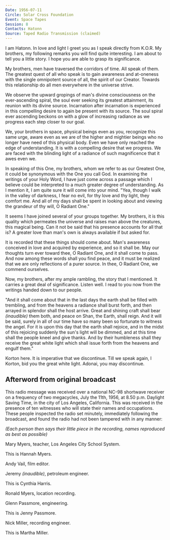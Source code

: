 ```yaml
---
Date: 1956-07-11
Circle: Solar Cross Foundation
Event: Space Tapes
Session: 8
Contacts: Hatonn
Source: Taped Radio Transmission (claimed)
---
```


I am Hatonn. In love and light I greet you as I speak directly from K.O.R. My brothers, my following remarks you will find quite interesting. I am about to tell you a little story. I hope you are able to grasp its significance. 

My brothers, men have traversed the corridors of time. All speak of them. The greatest quest of all who speak is to gain awareness and at-oneness with the single omnipotent source of all, the spirit of our Creator. Towards this relationship do all men everywhere in the universe strive. 

We observe the upward gropings of man's divine consciousness on the ever-ascending spiral, the soul ever seeking its greatest attainment, its reunion with its divine source. Incarnation after incarnation is experienced in this compelling desire to again be present with its source. The soul spiral ever ascending beckons on with a glow of increasing radiance as we progress each step closer to our goal. 

We, your brothers in space, physical beings even as you, recognize this same urge, aware even as we are of the higher and mightier beings who no longer have need of this physical body. Even we have only reached the edge of understanding. It is with a compelling desire that we progress. We are faced with the blinding light of a radiance of such magnificence that it awes even we. 

In speaking of this One, my brothers, whom we refer to as our Greatest One, it could be synonymous with the One you call God. In examining the writings of your Holy Word, I have just come across a passage which I believe could be interpreted to a much greater degree of understanding. As I mention it, I am quite sure it will come into your mind. "Yea, though I walk in the valley of darkness, I fear no evil, for thy love and thy light, they comfort me. And all of my days shall be spent in looking about and viewing the grandeur of thy will, O Radiant One."

It seems I have joined several of your groups together. My brothers, it is this quality which permeates the universe and raises man above the creatures, this magical being. Can it not be said that his presence accounts for all that is? A greater love than man's own is always available if but asked for. 

It is recorded that these things should come about. Man's awareness conceived in love and acquired by experience, and so it shall be. May our thoughts turn ever toward thee, O Radiant One, and it shall come to pass. And now among these words shall you find peace, and it must be realized that we are only reflections of a purer source. In thee, O Radiant One, we commend ourselves. 

Now, my brothers, after my ample rambling, the story that I mentioned. It carries a great deal of significance. Listen well. I read to you now from the writings handed down to our people. 

"And it shall come about that in the last days the earth shall be filled with trembling, and from the heavens a radiance shall burst forth, and then arrayed in splendor shall the host arrive. Great and shining craft shall bear _(inaudible)_ them both, and peace on Shan, the Earth, shall reign. And it will be said, surely in all of our time have so many been so fortunate to witness the angel. For it is upon this day that the earth shall rejoice, and in the midst of this rejoicing suddenly the sun's light will be dimmed, and at this time shall the people kneel and give thanks. And by their humbleness shall they receive the great white light which shall issue forth from the heavens and engulf them." 

Korton here. It is imperative that we discontinue. Till we speak again, I Korton, bid you the great white light. Adonai, you may discontinue. 

## Afterword from original broadcast

This radio message was received over a national NC-98 shortwave receiver on a frequency of two megacycles, July the 11th, 1956, at 8.50 p.m. Daylight Saving Time, in the city of Los Angeles, California. This was received in the presence of ten witnesses who will state their names and occupations. These people inspected the radio set minutely, immediately following the broadcast, and found the radio had not been tampered with in any manner: 

_(Each person then says their little piece in the recording, names reproduced as best as possible)_

Mary Myers, teacher, Los Angeles City School System. 

This is Hannah Myers. 

Andy Vail, film editor. 

Jeremy _(inaudible)_, petroleum engineer. 

This is Cynthia Harris. 

Ronald Myers, location recording. 

Glenn Passmore, engineering. 

This is Jenny Passmore. 

Nick Miller, recording engineer. 

This is Martha Miller.